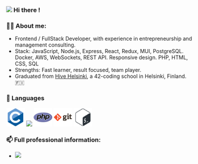 ### <img width='25' src="https://media.giphy.com/media/hvRJCLFzcasrR4ia7z/giphy.gif"> Hi there !

### 👨‍💻 About me:
- Frontend / FullStack Developer, with experience in entrepreneurship and management consulting.  
- Stack: JavaScript, Node.js, Express, React, Redux, MUI, PostgreSQL. Docker, AWS, WebSockets, REST API. Responsive design. PHP, HTML, CSS, SQL
- Strengths: Fast learner, result focused, team player.
- Graduated from [Hive Helsinki](https://www.hive.fi/), a 42-coding school in Helsinki, Finland. 🇫🇮

### 🌱 Languages
<img height='50' src='https://raw.githubusercontent.com/devicons/devicon/master/icons/c/c-original.svg'> <img height='50' src='https://user-images.githubusercontent.com/52178013/165076061-6cb40c43-16c0-4c89-b558-08d3a5e9a6c1.png'> <img height='50' src='https://raw.githubusercontent.com/devicons/devicon/master/icons/php/php-original.svg'> <img height='50' src='https://github.com/devicons/devicon/blob/master/icons/git/git-original-wordmark.svg'> <img height='50' src='https://raw.githubusercontent.com/devicons/devicon/master/icons/bash/bash-plain.svg'>

### 📫 Full professional information:
- <a href='https://www.linkedin.com/in/pierrealbanwaters/'><img heigth='50' src='https://img.shields.io/badge/LinkedIn-0077B5?style=for-the-badge&logo=linkedin&logoColor=white'></a>

